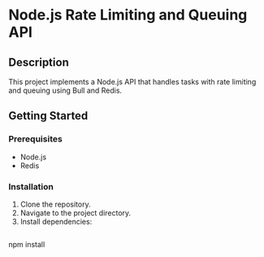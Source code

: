 # Node.js Rate Limiting and Queuing API

## Description
This project implements a Node.js API that handles tasks with rate limiting and queuing using Bull and Redis.

## Getting Started

### Prerequisites
- Node.js
- Redis
  
### Installation
1. Clone the repository.
2. Navigate to the project directory.
3. Install dependencies:
   ```bash
  npm install
